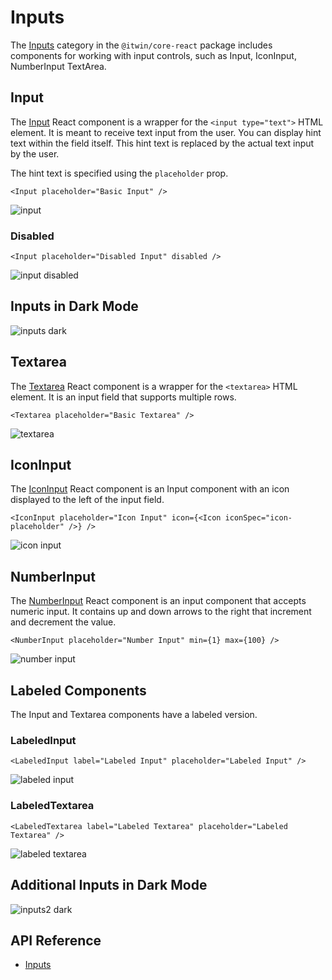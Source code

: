 # Inputs

The [Inputs]($core-react:Inputs) category in the `@itwin/core-react` package includes
components for working with input controls, such as Input, IconInput, NumberInput TextArea.

## Input

The [Input]($core-react) React component is a wrapper for the `<input type="text">` HTML element.
It is meant to receive text input from the user. You can display hint text within the field itself. This hint text is replaced by the actual text input by the user.

The hint text is specified using the `placeholder` prop.

```tsx
<Input placeholder="Basic Input" />
```

![input](./images/Input.png "Input")

### Disabled

```tsx
<Input placeholder="Disabled Input" disabled />
```

![input disabled](./images/InputDisabled.png "Disabled Input")

## Inputs in Dark Mode

![inputs dark](./images/InputsDark.png "Input Components in Dark Mark")

## Textarea

The [Textarea]($core-react) React component is a wrapper for the `<textarea>` HTML element.
It is an input field that supports multiple rows.

```tsx
<Textarea placeholder="Basic Textarea" />
```

![textarea](./images/Textarea.png "Textarea")

## IconInput

The [IconInput]($core-react) React component is an Input component
with an icon displayed to the left of the input field.

```tsx
<IconInput placeholder="Icon Input" icon={<Icon iconSpec="icon-placeholder" />} />
```

![icon input](./images/IconInput.png "Icon Input")

## NumberInput

The [NumberInput]($core-react) React component is an input component that accepts numeric input.
It contains up and down arrows to the right that increment and decrement the value.

```tsx
<NumberInput placeholder="Number Input" min={1} max={100} />
```

![number input](./images/NumericInput.png "Number Input")

## Labeled Components

The Input and Textarea components have a labeled version.

### LabeledInput

```tsx
<LabeledInput label="Labeled Input" placeholder="Labeled Input" />
```

![labeled input](./images/LabeledInput.png "Labeled Input")

### LabeledTextarea

```tsx
<LabeledTextarea label="Labeled Textarea" placeholder="Labeled Textarea" />
```

![labeled textarea](./images/LabeledTextarea.png "Labeled Textarea")

## Additional Inputs in Dark Mode

![inputs2 dark](./images/Inputs2Dark.png "Additional Input Components in Dark Mark")

## API Reference

- [Inputs]($core-react:Inputs)
